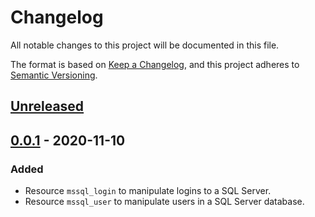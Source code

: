 # Changelog
All notable changes to this project will be documented in this file.

The format is based on [Keep a Changelog](https://keepachangelog.com/en/1.0.0/),
and this project adheres to [Semantic Versioning](https://semver.org/spec/v2.0.0.html).

## [Unreleased]

## [0.0.1] - 2020-11-10
### Added
- Resource `mssql_login` to manipulate logins to a SQL Server.
- Resource `mssql_user` to manipulate users in a SQL Server database.

[Unreleased]: https://github.com/betr-io/terraform-provider-mssql/compare/v0.0.2...HEAD
[0.0.2]: https://github.com/betr-io/terraform-provider-mssql/compare/v0.0.1...v0.0.2
[0.0.1]: https://github.com/betr-io/terraform-provider-mssql/releases/tag/v0.0.1
